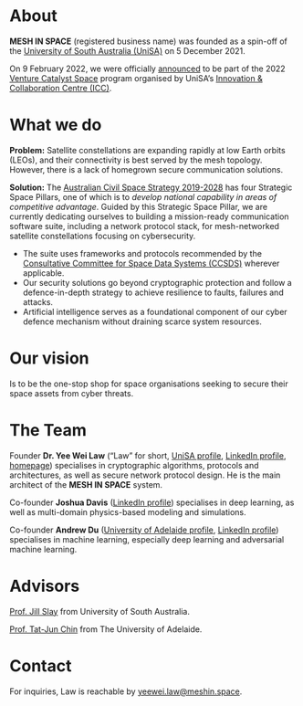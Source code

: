 # About

**MESH IN SPACE** (registered business name) was founded as a spin-off of the [University of South Australia (UniSA)](https://unisa.edu.au) on 5 December 2021.

On 9 February 2022, we were officially [announced](https://icc.unisa.edu.au/newsroom/2022/international-and-interstate-space-companies-flock-to-south-australia-for-venture-catalyst-program) to be part of the 2022 [Venture Catalyst Space](https://icc.unisa.edu.au/programs/venture-catalyst-space) program organised by UniSA’s [Innovation & Collaboration Centre (ICC)](https://icc.unisa.edu.au).

# What we do

__Problem:__ Satellite constellations are expanding rapidly at low Earth orbits (LEOs), and their connectivity is best served by the mesh topology. However, there is a lack of homegrown secure communication solutions.

__Solution:__ The [Australian Civil Space Strategy 2019-2028](https://www.industry.gov.au/data-and-publications/australian-civil-space-strategy-2019-2028) has four Strategic Space Pillars, one of which is to _develop national capability in areas of competitive advantage_. Guided by this Strategic Space Pillar, we are currently dedicating ourselves to building a mission-ready communication software suite, including a network protocol stack, for mesh-networked satellite constellations focusing on cybersecurity.
* The suite uses frameworks and protocols recommended by the [Consultative Committee for Space Data Systems (CCSDS)](https://public.ccsds.org) wherever applicable.
* Our security solutions go beyond cryptographic protection and follow a defence-in-depth strategy to achieve resilience to faults, failures and attacks.
* Artificial intelligence serves as a foundational component of our cyber defence mechanism without draining scarce system resources.

# Our vision

Is to be the one-stop shop for space organisations seeking to secure their space assets from cyber threats.


# The Team

Founder __Dr. Yee Wei Law__ (“Law” for short, [UniSA profile](https://people.unisa.edu.au/YeeWei.Law), [LinkedIn profile](https://www.linkedin.com/in/yeeweilaw), [homepage](https://ywlaw.github.io)) specialises in cryptographic algorithms, protocols and architectures, as well as secure network protocol design. He is the main architect of the __MESH IN SPACE__ system.

Co-founder __Joshua Davis__ ([LinkedIn profile](https://www.linkedin.com/in/joshua99911)) specialises in deep learning, as well as multi-domain physics-based modeling and simulations.

Co-founder __Andrew Du__ ([University of Adelaide profile](https://researchers.adelaide.edu.au/profile/andrew.du), [LinkedIn profile](https://www.linkedin.com/in/andrewpatrickdu)) specialises in machine learning, especially deep learning and adversarial machine learning.

# Advisors

[Prof. Jill Slay](https://people.unisa.edu.au/jill.slay) from University of South Australia.

[Prof. Tat-Jun Chin](https://www.adelaide.edu.au/directory/tat-jun.chin) from The University of Adelaide.

# Contact

For inquiries, Law is reachable by <yeewei.law@meshin.space>.
